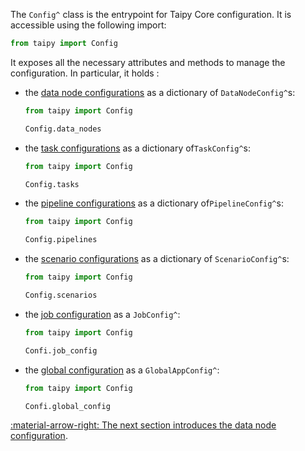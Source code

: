 The `Config^` class is the entrypoint for Taipy Core configuration. It is accessible using the following import:

```py linenums="1"
from taipy import Config
```

It exposes all the necessary attributes and methods to manage the configuration. In particular, it holds :

- the [data node configurations](data-node-config.md) as a dictionary of `DataNodeConfig^`s:
    ```python linenums="1"
    from taipy import Config

    Config.data_nodes
    ```
- the [task configurations](task-config.md) as a dictionary of`TaskConfig^`s:
    ```python linenums="1"
    from taipy import Config

    Config.tasks
    ```
- the [pipeline configurations](pipeline-config.md) as a dictionary of`PipelineConfig^`s:
    ```python linenums="1"
    from taipy import Config

    Config.pipelines
    ```
- the [scenario configurations](scenario-config.md) as a dictionary of `ScenarioConfig^`s:
    ```python linenums="1"
    from taipy import Config

    Config.scenarios
    ```
- the [job configuration](job-config.md) as a `JobConfig^`:
    ```python linenums="1"
    from taipy import Config

    Confi.job_config
    ```
- the [global configuration](global-config.md) as a `GlobalAppConfig^`:
    ```python linenums="1"
    from taipy import Config

    Confi.global_config
    ```

[:material-arrow-right: The next section introduces the data node configuration](data-node-config.md).
